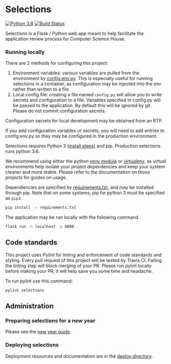 # Selections
[![Python 3.8](https://img.shields.io/badge/python-3.8-blue.svg)](https://www.python.org/downloads/release/python-380/)
[![Build Status](https://travis-ci.org/ComputerScienceHouse/csh-selections.svg?branch=develop)](https://travis-ci.org/ComputerScienceHouse/csh-selections)

Selections is a Flask / Python web app meant to help facilitate the application review process for Computer Science House.

### Running locally
There are 2 methods for configuring this project:
1. Environment variables: various variables are pulled from the environment by [config.env.py](./config.env.py). This is especially useful for running selections in a container, as configuration may be injected into the env rather than written to a file.
2. Local config file: creating a file named `config.py` will allow you to write secrets and configuration to a file. Variables specified in config.py will be passed to the application. By default this will be ignored by git. Please do not commit configuration secrets.

Configuration secrets for local development may be obtained from an RTP.

If you add configuration variables or secrets, you will need to add entries to config.env.py so they may be configured in the production environment.

 Selections requires Python 3 [(install steps)](https://docs.python-guide.org/starting/installation/) and pip. Production selections runs python 3.6.

We recommend using either the python [venv module](https://docs.python.org/3.6/library/venv.html) or [virtualenv](https://virtualenv.pypa.io/en/latest/index.html), as virtual environments help isolate your project dependencies and keep your system cleaner and more stable. Please refer to the documentation on those projects for guides on usage.


Dependiencies are specified by [requirements.txt](./requirements.txt), and may be installed through pip. Note that on some systems, pip for python 3 must be specified as `pip3`.
 ```bash
pip install -r requirements.txt
```

The application may be run locally with the following command.
```bash
flask run -h localhost -p 8080
 ```

## Code standards
This project uses Pylint for linting and enforcement of code standards and styling.
Every pull request of this project will be tested by Travis CI.
Failing the linting step will block merging of your PR.
Please run pylint locally before making your PR, it will help save you some time and headache.

To run pylint use this command:
```bash
pylint selections
```

## Administration
### Preparing selections for a new year
Please see the [new year guide](./docs/new_year_guide.md).

### Deploying selections
Deployment resources and documentation are in the [deploy directory](./deploy).
